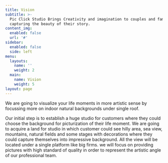 ```yaml
---
title: Vision
subtitle: >-
  Pic Click Studio Brings Creativity and imagination to couples and families by
  capturing the beauty of their story.
content_img:
  enabled: false
  url: '#'
sidebar:
  enabled: false
  side: left
menu:
  layouts:
    name: ''
    weight: 2
  main:
    name: Vision
    weight: 5
layout: page
---
```

We are going to visualize your life moments in more artistic sense by focussing more on indoor natural backgrounds under single roof.

Our initial step is to establish a huge studio for customers where they could choose the background for picturization of their life moment. We are going to acquire a land for studio in which customer could see hilly area, sea view, mountains, natural fields and some stages with decorations where they could capture themselves into impressive background. All the view will be locatedunder a single platform like big firms. we will focus on providing pictures with high standard of quality in order to represent the artistic angle of our professionalteam.
